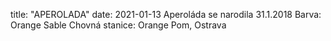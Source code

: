 title: "APEROLADA"
date: 2021-01-13
Aperoláda se narodila 31.1.2018
Barva: Orange Sable
Chovná stanice: Orange Pom, Ostrava

